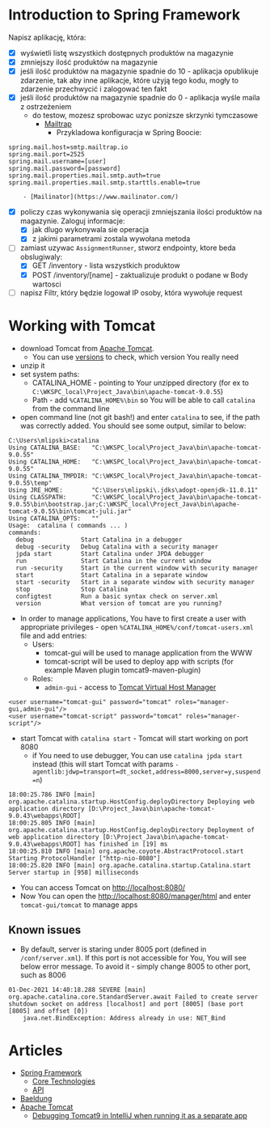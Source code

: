 # Introduction to Spring Framework

Napisz aplikację, która:

- [x] wyświetli listę wszystkich dostępnych produktów na magazynie
- [x] zmniejszy ilość produktów na magazynie
- [x] jeśli ilość produktów na magazynie spadnie do 10 - aplikacja opublikuje zdarzenie, tak aby inne aplikacje, które
  użyją tego kodu, mogły to zdarzenie przechwycić i zalogować ten fakt
- [x] jeśli ilość produktów na magazynie spadnie do 0 - aplikacja wyśle maila z ostrzeżeniem
    - do testow, mozesz sprobowac uzyc ponizsze skrzynki tymczasowe
        - [Mailtrap](https://mailtrap.io/)
            * Przykladowa konfiguracja w Spring Boocie:

```properties
spring.mail.host=smtp.mailtrap.io
spring.mail.port=2525
spring.mail.username=[user]
spring.mail.password=[password]
spring.mail.properties.mail.smtp.auth=true
spring.mail.properties.mail.smtp.starttls.enable=true
```

        - [Mailinator](https://www.mailinator.com/)

- [x] policzy czas wykonywania się operacji zmniejszania ilości produktów na magazynie. Zaloguj informacje:
    - [x] jak dlugo wykonywala sie operacja
    - [x] z jakimi parametrami zostala wywołana metoda
- [ ] zamiast uzywac `AssignmentRunner`, stworz endpointy, ktore beda obslugiwaly:
    - [x] GET /inventory - lista wszystkich produktow
    - [x] POST /inventory/[name] - zaktualizuje produkt o podane w Body wartosci
- [ ] napisz Filtr, który będzie logował IP osoby, która wywołuje request

# Working with Tomcat

* download Tomcat from [Apache Tomcat](https://tomcat.apache.org/).
    * You can use [versions](https://tomcat.apache.org/whichversion.html) to check, which version You really need
* unzip it
* set system paths:
    * CATALINA_HOME - pointing to Your unzipped directory (for ex
      to `C:\WKSPC_local\Project_Java\bin\apache-tomcat-9.0.55`)
    * Path - add `%CATALINA_HOME%\bin` so You will be able to call `catalina` from the command line
* open command line (not git bash!) and enter `catalina` to see, if the path was correctly added. You should see some
  output, similar to below:

```
C:\Users\mlipski>catalina
Using CATALINA_BASE:   "C:\WKSPC_local\Project_Java\bin\apache-tomcat-9.0.55"
Using CATALINA_HOME:   "C:\WKSPC_local\Project_Java\bin\apache-tomcat-9.0.55"
Using CATALINA_TMPDIR: "C:\WKSPC_local\Project_Java\bin\apache-tomcat-9.0.55\temp"
Using JRE_HOME:        "C:\Users\mlipski\.jdks\adopt-openjdk-11.0.11"
Using CLASSPATH:       "C:\WKSPC_local\Project_Java\bin\apache-tomcat-9.0.55\bin\bootstrap.jar;C:\WKSPC_local\Project_Java\bin\apache-tomcat-9.0.55\bin\tomcat-juli.jar"
Using CATALINA_OPTS:   ""
Usage:  catalina ( commands ... )
commands:
  debug             Start Catalina in a debugger
  debug -security   Debug Catalina with a security manager
  jpda start        Start Catalina under JPDA debugger
  run               Start Catalina in the current window
  run -security     Start in the current window with security manager
  start             Start Catalina in a separate window
  start -security   Start in a separate window with security manager
  stop              Stop Catalina
  configtest        Run a basic syntax check on server.xml
  version           What version of tomcat are you running?
```

* In order to manage applications, You have to first create a user with appropriate privileges -
  open `%CATALINA_HOME%/conf/tomcat-users.xml` file and add entries:
    * Users:
        * tomcat-gui will be used to manage application from the WWW
        * tomcat-script will be used to deploy app with scripts (for example Maven plugin tomcat9-maven-plugin)
    * Roles:
        * `admin-gui` - access to [Tomcat Virtual Host Manager](http://localhost:8080/host-manager/html)

```
<user username="tomcat-gui" password="tomcat" roles="manager-gui,admin-gui"/>
<user username="tomcat-script" password="tomcat" roles="manager-script"/>
```

* start Tomcat with `catalina start` - Tomcat will start working on port 8080
    * if You need to use debugger, You can use `catalina jpda start` instead (this will start Tomcat with
      params `-agentlib:jdwp=transport=dt_socket,address=8000,server=y,suspend=n`)

```
18:00:25.786 INFO [main] org.apache.catalina.startup.HostConfig.deployDirectory Deploying web application directory [D:\Project_Java\bin\apache-tomcat-9.0.43\webapps\ROOT]
18:00:25.805 INFO [main] org.apache.catalina.startup.HostConfig.deployDirectory Deployment of web application directory [D:\Project_Java\bin\apache-tomcat-9.0.43\webapps\ROOT] has finished in [19] ms
18:00:25.810 INFO [main] org.apache.coyote.AbstractProtocol.start Starting ProtocolHandler ["http-nio-8080"]
18:00:25.820 INFO [main] org.apache.catalina.startup.Catalina.start Server startup in [958] milliseconds
```

* You can access Tomcat on [http://localhost:8080/](http://localhost:8080/)
* Now You can open the [http://localhost:8080/manager/html](http://localhost:8080/manager/html) and
  enter `tomcat-gui/tomcat` to manage apps

## Known issues

- By default, server is staring under 8005 port (defined in `/conf/server.xml`). If this port is not accessible for You,
  You will see below error message. To avoid it - simply change 8005 to other port, such as 8006

```
01-Dec-2021 14:40:18.288 SEVERE [main] org.apache.catalina.core.StandardServer.await Failed to create server shutdown socket on address [localhost] and port [8005] (base port [8005] and offset [0])
	java.net.BindException: Address already in use: NET_Bind
```

# Articles

* [Spring Framework](https://spring.io/)
    * [Core Technologies](https://docs.spring.io/spring-framework/docs/current/reference/html/core.html)
    * [API](https://docs.spring.io/spring-framework/docs/current/javadoc-api/)
* [Baeldung](https://www.baeldung.com/)
* [Apache Tomcat](https://en.wikipedia.org/wiki/Apache_Tomcat)
    * [Debugging Tomcat9 in IntelliJ when running it as a separate app](https://blog.trifork.com/2014/07/14/how-to-remotely-debug-application-running-on-tomcat-from-within-intellij-idea/)

